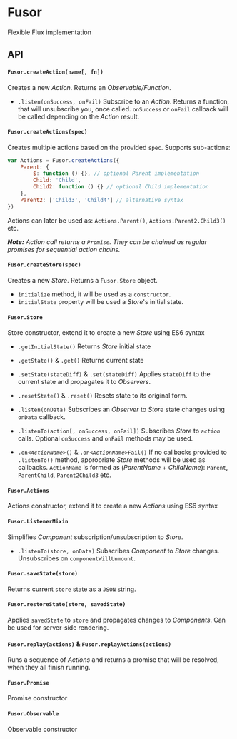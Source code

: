 # Fusor

Flexible Flux implementation

## API

#### `Fusor.createAction(name[, fn])` 
Creates a new _Action_. Returns an _Observable/Function_.

* `.listen(onSuccess, onFail)` Subscribe to an _Action_. Returns a function, that will unsubscribe you, once called. `onSuccess` or `onFail` callback will be called depending on the _Action_ result. 

#### `Fusor.createActions(spec)`
Creates multiple actions based on the provided `spec`. Supports sub-actions: 
```js
var Actions = Fusor.createActions({
    Parent: {
        $: function () {}, // optional Parent implementation 
        Child: 'Child',
        Child2: function () {} // optional Child implementation
    },
    Parent2: ['Child3', 'Child4'] // alternative syntax
})
```

Actions can later be used as:
`Actions.Parent()`, `Actions.Parent2.Child3()` etc.

_**Note:** Action call returns a `Promise`. They can be chained as regular promises for sequential action chains._

#### `Fusor.createStore(spec)`
Creates a new _Store_. Returns a `Fusor.Store` object. 

* `initialize` method, it will be used as a `constructor`. 
* `initialState` property will be used a _Store_'s initial state.

#### `Fusor.Store`
Store constructor, extend it to create a new _Store_ using ES6 syntax

* `.getInitialState()` Returns _Store_ initial state

* `.getState()` & `.get()` Returns current state

* `.setState(stateDiff)` & `.set(stateDiff)` Applies `stateDiff` to the current state and propagates it to _Observers_.

* `.resetState()` & `.reset()` Resets state to its original form.

* `.listen(onData)` Subscribes an _Observer_ to _Store_ state changes using `onData` callback.

* `.listenTo(action[, onSuccess, onFail])` Subscribes _Store_ to _`action`_ calls. Optional `onSuccess` and `onFail` methods may be used.

* `.on<`_`ActionName`_`>()` & `.on<`_`ActionName`_`>Fail()` If no callbacks provided to `.listenTo()` method, appropriate _Store_ methods will be used as callbacks.
`ActionName` is formed as (_ParentName_ + _ChildName_): `Parent`, `ParentChild`, `Parent2Child3` etc.

#### `Fusor.Actions`
Actions constructor, extend it to create a new _Actions_ using ES6 syntax

#### `Fusor.ListenerMixin`
Simplifies _Component_ subscription/unsubscription to _Store_.

* `.listenTo(store, onData)` Subscribes _Component_ to _Store_ changes. Unsubscribes on `componentWillUnmount`.

#### `Fusor.saveState(store)`
Returns current `store` state as a `JSON` string. 

#### `Fusor.restoreState(store, savedState)`
Applies `savedState` to `store` and propagates changes to _Components_. Can be used for server-side rendering.

#### `Fusor.replay(actions)` & `Fusor.replayActions(actions)`
Runs a sequence of _Actions_ and returns a promise that will be resolved, when they all finish running.

#### `Fusor.Promise`
Promise constructor

#### `Fusor.Observable`
Observable constructor


